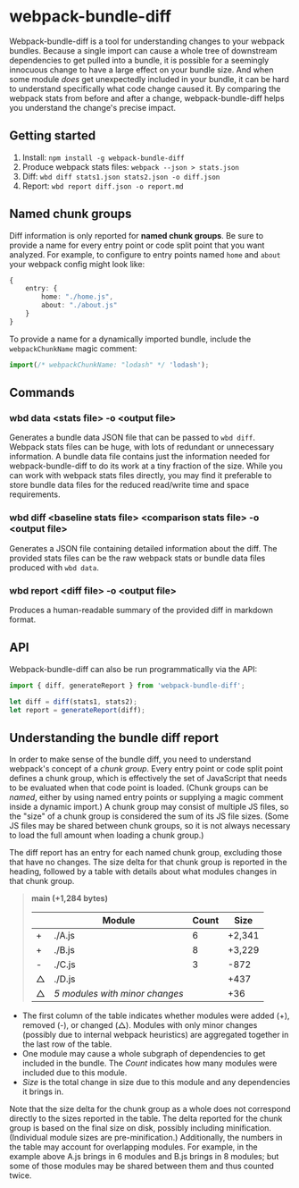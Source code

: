 # webpack-bundle-diff

Webpack-bundle-diff is a tool for understanding changes to your webpack bundles.  Because a single import can cause a whole tree of downstream dependencies to get pulled into a bundle, it is possible for a seemingly innocuous change to have a large effect on your bundle size.  And when some module *does* get unexpectedly included in your bundle, it can be hard to understand specifically what code change caused it.  By comparing the webpack stats from before and after a change, webpack-bundle-diff helps you understand the change's precise impact.

## Getting started

1. Install: `npm install -g webpack-bundle-diff`
2. Produce webpack stats files: `webpack --json > stats.json`
3. Diff: `wbd diff stats1.json stats2.json -o diff.json`
4. Report: `wbd report diff.json -o report.md`

## Named chunk groups

Diff information is only reported for **named chunk groups**.  Be sure to provide a name for every entry point or code split point that you want analyzed.  For example, to configure to entry points named `home` and `about` your webpack config might look like:

```typescript
{
    entry: {
        home: "./home.js",
        about: "./about.js"
    }
}
```

To provide a name for a dynamically imported bundle, include the `webpackChunkName` magic comment:

```typescript
import(/* webpackChunkName: "lodash" */ 'lodash');
```

## Commands

### **wbd data \<stats file\> -o \<output file\>**

Generates a bundle data JSON file that can be passed to `wbd diff`.  Webpack stats files can be huge, with lots of redundant or unnecessary information.  A bundle data file contains just the information needed for webpack-bundle-diff to do its work at a tiny fraction of the size.  While you can work with webpack stats files directly, you may find it preferable to store bundle data files for the reduced read/write time and space requirements.

### **wbd diff \<baseline stats file\> \<comparison stats file\> -o \<output file\>**

Generates a JSON file containing detailed information about the diff.  The provided stats files can be the raw webpack stats or bundle data files produced with `wbd data`.

### **wbd report \<diff file\> -o \<output file\>**

Produces a human-readable summary of the provided diff in markdown format.

## API

Webpack-bundle-diff can also be run programmatically via the API:

```typescript
import { diff, generateReport } from 'webpack-bundle-diff';

let diff = diff(stats1, stats2);
let report = generateReport(diff);
```

## Understanding the bundle diff report

In order to make sense of the bundle diff, you need to understand webpack's concept of a *chunk group*.  Every entry point or code split point defines a chunk group, which is effectively the set of JavaScript that needs to be evaluated when that code point is loaded.  (Chunk groups can be *named*, either by using named entry points or supplying a magic comment inside a dynamic import.)  A chunk group may consist of multiple JS files, so the "size" of a chunk group is considered the sum of its JS file sizes.  (Some JS files may be shared between chunk groups, so it is not always necessary to load the full amount when loading a chunk group.)

The diff report has an entry for each named chunk group, excluding those that have no changes.  The size delta for that chunk group is reported in the heading, followed by a table with details about what modules changes in that chunk group.

> **main (+1,284 bytes)**
>
> || Module | Count | Size |
> |-|-|-|-|
> |+|./A.js|6|+2,341|
> |+|./B.js|8|+3,229|
> |-|./C.js|3|-872|
> |△|./D.js||+437|
> |△|*5 modules with minor changes*| |+36|

* The first column of the table indicates whether modules were added (+), removed (-), or changed (△).  Modules with only minor changes (possibly due to internal webpack heuristics) are aggregated together in the last row of the table.
* One module may cause a whole subgraph of dependencies to get included in the bundle.  The *Count* indicates how many modules were included due to this module.
* *Size* is the total change in size due to this module and any dependencies it brings in.

Note that the size delta for the chunk group as a whole does not correspond directly to the sizes reported in the table.  The delta reported for the chunk group is based on the final size on disk, possibly including minification.  (Individual module sizes are pre-minification.)  Additionally, the numbers in the table may account for overlapping modules.  For example, in the example above A.js brings in 6 modules and B.js brings in 8 modules; but some of those modules may be shared between them and thus counted twice.
